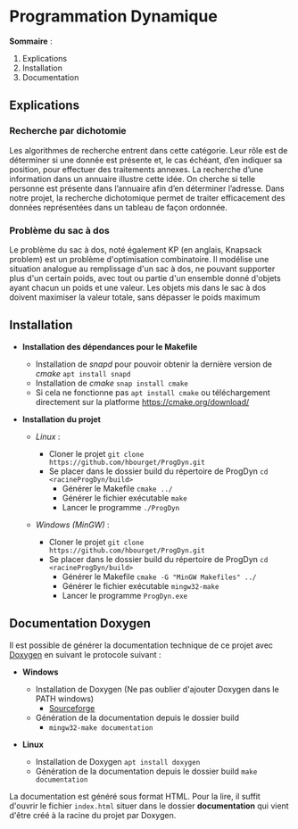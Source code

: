 # Programmation Dynamique

**Sommaire** :

1. Explications
2. Installation
3. Documentation

## Explications
### Recherche par dichotomie
Les algorithmes de recherche entrent dans cette catégorie. Leur rôle est de déterminer si une donnée est présente et, le cas échéant, d’en indiquer sa position, pour effectuer des traitements annexes. La recherche d’une information dans un annuaire illustre cette idée. On cherche si telle personne est présente dans l’annuaire afin d’en déterminer l’adresse. 
Dans notre projet, la recherche dichotomique permet de traiter efficacement des données représentées dans un tableau de façon ordonnée.
### Problème du sac à dos
Le problème du sac à dos, noté également KP (en anglais, Knapsack problem) est un problème d'optimisation combinatoire. Il modélise une situation analogue au remplissage d'un sac à dos, ne pouvant supporter plus d'un certain poids, avec tout ou partie d'un ensemble donné d'objets ayant chacun un poids et une valeur. Les objets mis dans le sac à dos doivent maximiser la valeur totale, sans dépasser le poids maximum

## Installation
  - **Installation des dépendances pour le Makefile** 
	  - Installation de *snapd* pour pouvoir obtenir la dernière version de *cmake* `apt install snapd`
	  - Installation de *cmake* `snap install cmake`
	  - Si cela ne fonctionne pas `apt install cmake` ou téléchargement directement sur la platforme https://cmake.org/download/
	  
- **Installation du projet**

	- *Linux* :
	  * Cloner le projet ``git clone https://github.com/hbourget/ProgDyn.git``
	  * Se placer dans le dossier build du répertoire de ProgDyn `cd <racineProgDyn/build>`
	     * Générer le Makefile `cmake ../`
	     * Générer le fichier exécutable  ``make`` 
	     * Lancer le programme `./ProgDyn`

	- *Windows (MinGW)* :
		
		- Cloner le projet ``git clone https://github.com/hbourget/ProgDyn.git``
		 - Se placer dans le dossier build du répertoire de ProgDyn `cd <racineProgDyn/build>`
		     * Générer le Makefile `cmake -G "MinGW Makefiles" ../`
		     * Générer le fichier exécutable  ``mingw32-make`` 
		     * Lancer le programme `ProgDyn.exe`

 

## Documentation Doxygen
Il est possible de générer la documentation technique de ce projet avec [Doxygen](https://www.doxygen.nl/index.html) en suivant le protocole suivant :

* **Windows**
  * Installation de Doxygen (Ne pas oublier d'ajouter Doxygen dans le PATH windows)
    * [Sourceforge](https://sourceforge.net/projects/doxygen/files/rel-1.9.2/)
  * Génération de la documentation depuis le dossier build
    * `mingw32-make documentation`


* **Linux**
  * Installation de Doxygen  ``apt install doxygen``
  * Génération de la documentation depuis le dossier build ``make documentation``

La documentation est généré sous format HTML. Pour la lire, il suffit d'ouvrir le fichier ``index.html`` situer dans le dossier **documentation** qui vient d'être créé à la racine du projet par Doxygen.
